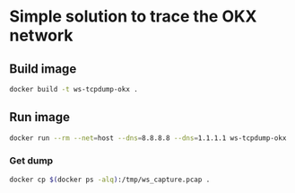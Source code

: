 # Simple solution to trace the OKX network

## Build image

```sh
docker build -t ws-tcpdump-okx .
```

## Run image

```sh
docker run --rm --net=host --dns=8.8.8.8 --dns=1.1.1.1 ws-tcpdump-okx
```

### Get dump

```sh
docker cp $(docker ps -alq):/tmp/ws_capture.pcap .
```